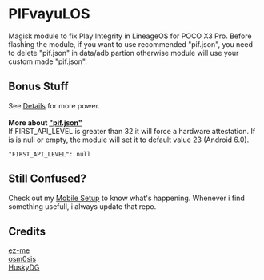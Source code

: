 # PIFvayuLOS
Magisk module to fix Play Integrity in LineageOS for POCO X3 Pro. Before flashing the module, if you want to use recommended "pif.json", you need to delete "pif.json" in data/adb partion otherwise module will use your custom made "pif.json".

## Bonus Stuff
See [Details](Details.md) for more power.<br><br>
**More about ["pif.json"](https://github.com/juleast/GeneratePIF)**<br>
If FIRST_API_LEVEL is greater than 32 it will force a hardware attestation. If is is null or empty, the module will set it to default value 23 (Android 6.0).<br>
```
"FIRST_API_LEVEL": null
```

## Still Confused?
Check out my [Mobile Setup](https://github.com/ToucH9000/Mobile-Specification) to know what's happening. Whenever i find something usefull, i always update that repo.

## Credits
[ez-me](https://github.com/ez-me)<br>
[osm0sis](https://github.com/osm0sis)<br>
[HuskyDG](https://github.com/HuskyDG)
